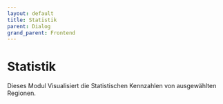```yaml
---
layout: default
title: Statistik
parent: Dialog
grand_parent: Frontend
---
```

# Statistik

Dieses Modul Visualisiert die Statistischen Kennzahlen von ausgewählten Regionen.